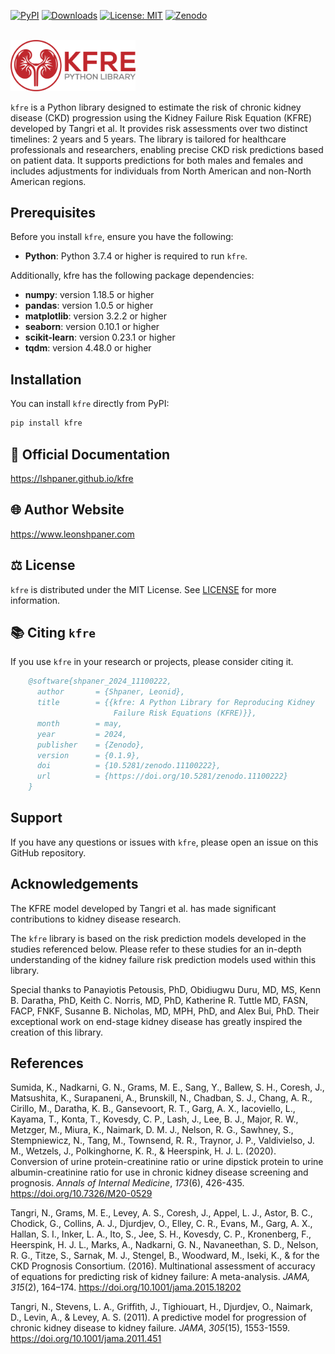 [![PyPI](https://img.shields.io/pypi/v/kfre.svg)](https://pypi.org/project/kfre/)
[![Downloads](https://pepy.tech/badge/kfre)](https://pepy.tech/project/kfre)
[![License: MIT](https://img.shields.io/badge/License-MIT-yellow.svg)](https://github.com/lshpaner/kfre/tree/main?tab=License-1-ov-file)
[![Zenodo](https://zenodo.org/badge/DOI/10.5281/zenodo.11100222.svg)](https://doi.org/10.5281/zenodo.11100222)

<br>

<img src="https://raw.githubusercontent.com/lshpaner/kfre/main/assets/kfre_logo.svg" width="200" style="border: none; outline: none; box-shadow: none;" oncontextmenu="return false;">

`kfre` is a Python library designed to estimate the risk of chronic kidney disease (CKD) progression using the Kidney Failure Risk Equation (KFRE) developed by Tangri et al. It provides risk assessments over two distinct timelines: 2 years and 5 years. The library is tailored for healthcare professionals and researchers, enabling precise CKD risk predictions based on patient data. It supports predictions for both males and females and includes adjustments for individuals from North American and non-North American regions.

## Prerequisites
Before you install `kfre`, ensure you have the following:

- **Python**: Python 3.7.4 or higher is required to run `kfre`.

Additionally, kfre has the following package dependencies:

- **numpy**: version 1.18.5 or higher
- **pandas**: version 1.0.5 or higher
- **matplotlib**: version 3.2.2 or higher
- **seaborn**: version 0.10.1 or higher
- **scikit-learn**: version 0.23.1 or higher
- **tqdm**: version 4.48.0 or higher


## Installation

You can install `kfre` directly from PyPI:

```bash
pip install kfre
```

## 📄 Official Documentation

https://lshpaner.github.io/kfre

## 🌐 Author Website

https://www.leonshpaner.com

## ⚖️ License

`kfre` is distributed under the MIT License. See [LICENSE](https://github.com/lshpaner/kfre/blob/main/LICENSE.md) for more information.

## 📚 Citing `kfre`

If you use `kfre` in your research or projects, please consider citing it.

```bibtex
    @software{shpaner_2024_11100222,
      author       = {Shpaner, Leonid},
      title        = {{kfre: A Python Library for Reproducing Kidney 
                       Failure Risk Equations (KFRE)}},
      month        = may,
      year         = 2024,
      publisher    = {Zenodo},
      version      = {0.1.9},
      doi          = {10.5281/zenodo.11100222},
      url          = {https://doi.org/10.5281/zenodo.11100222}
    }
```

## Support
If you have any questions or issues with `kfre`, please open an issue on this GitHub repository.

## Acknowledgements
The KFRE model developed by Tangri et al. has made significant contributions to kidney disease research.

The `kfre` library is based on the risk prediction models developed in the studies referenced below. Please refer to these studies for an in-depth understanding of the kidney failure risk prediction models used within this library.

Special thanks to Panayiotis Petousis, PhD, Obidiugwu Duru, MD, MS, Kenn B. Daratha, PhD, Keith C. Norris, MD, PhD, Katherine R. Tuttle MD, FASN, FACP, FNKF, Susanne B. Nicholas, MD, MPH, PhD, and Alex Bui, PhD. Their exceptional work on end-stage kidney disease has greatly inspired the creation of this library.


## References 
Sumida, K., Nadkarni, G. N., Grams, M. E., Sang, Y., Ballew, S. H., Coresh, J., Matsushita, K., Surapaneni, A., Brunskill, N., Chadban, S. J., Chang, A. R., Cirillo, M., Daratha, K. B., Gansevoort, R. T., Garg, A. X., Iacoviello, L., Kayama, T., Konta, T., Kovesdy, C. P., Lash, J., Lee, B. J., Major, R. W., Metzger, M., Miura, K., Naimark, D. M. J., Nelson, R. G., Sawhney, S., Stempniewicz, N., Tang, M., Townsend, R. R., Traynor, J. P., Valdivielso, J. M., Wetzels, J., Polkinghorne, K. R., & Heerspink, H. J. L. (2020). Conversion of urine protein-creatinine ratio or urine dipstick protein to urine albumin-creatinine ratio for use in chronic kidney disease screening and prognosis. *Annals of Internal Medicine*, *173*(6), 426-435. https://doi.org/10.7326/M20-0529

Tangri, N., Grams, M. E., Levey, A. S., Coresh, J., Appel, L. J., Astor, B. C., Chodick, G., Collins, A. J., Djurdjev, O., Elley, C. R., Evans, M., Garg, A. X., Hallan, S. I., Inker, L. A., Ito, S., Jee, S. H., Kovesdy, C. P., Kronenberg, F., Heerspink, H. J. L., Marks, A., Nadkarni, G. N., Navaneethan, S. D., Nelson, R. G., Titze, S., Sarnak, M. J., Stengel, B., Woodward, M., Iseki, K., & for the CKD Prognosis Consortium. (2016). Multinational assessment of accuracy of equations for predicting risk of kidney failure: A meta-analysis. *JAMA, 315*(2), 164–174. https://doi.org/10.1001/jama.2015.18202

Tangri, N., Stevens, L. A., Griffith, J., Tighiouart, H., Djurdjev, O., Naimark, D., Levin, A., & Levey, A. S. (2011). A predictive model for progression of chronic kidney disease to kidney failure. *JAMA*, *305*(15), 1553-1559. https://doi.org/10.1001/jama.2011.451
  


